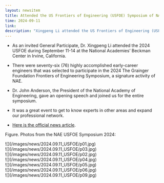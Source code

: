 ```yaml
---
layout: newsitem
title: Attended the US Frontiers of Engineering (USFOE) Symposium of NAE
time: 2024-09-11
link: 
description: "Xingpeng Li attended the US Frontiers of Engineering (USFOE) Symposium of NAE (by invite only)."
---
```


* As an invited General Participate, Dr. Xingpeng Li attended the 2024 USFOE during September 11-14 at the National Academies’ Beckman Center in Irvine, California. 

* There were seventy-six (76) highly accomplished early-career engineers that was selected to participate in the 2024 The Grainger Foundation Frontiers of Engineering Symposium, a signature activity of NAE. 

* Dr. John Anderson, the President of the National Academy of Engineering, gave an opening speech and joined us for the entire symposium.

* It was a great event to get to know experts in other areas and expand our professional network.

* <a class="" href="https://www.naefrontiers.org/217563/Innovative-EarlyCareer-Engineers-Selected-to-Participate-in-The-Grainger-Foundation-Frontiers-of-Engineering-2024-Symposium-of-the-National-Academy-of-Engineering" target="_blank">Here is the official news article<a>.

<div class="spacer"></div>
<div class="spacer"></div>

Figure. Photos from the NAE USFOE Symposium 2024:
<div class="smallspacer"></div>
![](/images/news/2024.09.11_USFOE/p01.jpg)
<div class="smallspacer"></div>
![](/images/news/2024.09.11_USFOE/p03.jpg)
<div class="smallspacer"></div>
![](/images/news/2024.09.11_USFOE/p02.jpg)
<div class="smallspacer"></div>
![](/images/news/2024.09.11_USFOE/p04.jpg)
<div class="smallspacer"></div>
![](/images/news/2024.09.11_USFOE/p05.jpg)
<div class="smallspacer"></div>
![](/images/news/2024.09.11_USFOE/p06.jpg)
<div class="smallspacer"></div>
![](/images/news/2024.09.11_USFOE/p09.jpg)
<div class="spacer"></div>


